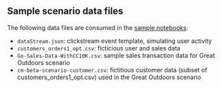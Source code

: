 ## Sample scenario data files
The following data files are consumed in the [sample notebooks](../notebooks):
* `dataStream.json`: clickstream event template, simulating user activity
* `customers_orders1_opt.csv`: ficticious user and sales data
* `Go-Sales-Data-WithCC10K.csv`: sample sales transaction data for Great Outdoors scenario
* `cm-beta-scenario-customer.csv`: fictitious customer data (subset of customers_orders1_opt.csv) used in the Great Outdoors scenario
